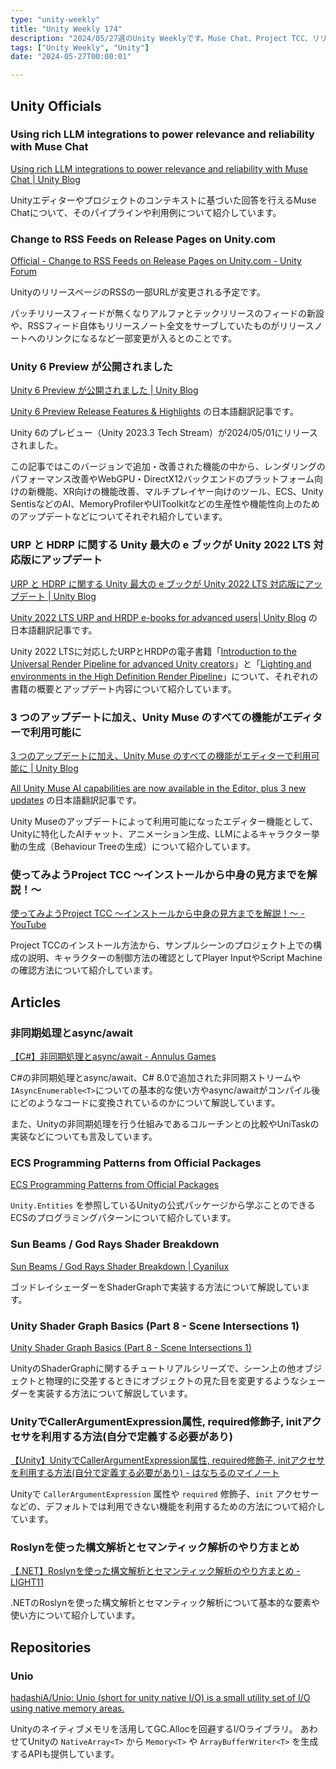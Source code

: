 ```yaml
---
type: "unity-weekly"
title: "Unity Weekly 174"
description: "2024/05/27週のUnity Weeklyです。Muse Chat、Project TCC、リリースノートRSS Feed変更点などについて取り上げています。"
tags: ["Unity Weekly", "Unity"]
date: "2024-05-27T00:00:01"

---
```



## Unity Officials

### Using rich LLM integrations to power relevance and reliability with Muse Chat

[Using rich LLM integrations to power relevance and reliability with Muse Chat | Unity Blog](https://blog.unity.com/engine-platform/llm-integration-relevance-reliability-unity-muse-chat)

Unityエディターやプロジェクトのコンテキストに基づいた回答を行えるMuse Chatについて、そのパイプラインや利用例について紹介しています。

### Change to RSS Feeds on Release Pages on Unity.com

[Official - Change to RSS Feeds on Release Pages on Unity.com - Unity Forum](https://forum.unity.com/threads/change-to-rss-feeds-on-release-pages-on-unity-com.1596654/)

UnityのリリースページのRSSの一部URLが変更される予定です。

パッチリリースフィードが無くなりアルファとテックリリースのフィードの新設や、RSSフィード自体もリリースノート全文をサーブしていたものがリリースノートへのリンクになるなど一部変更が入るとのことです。

### Unity 6 Preview が公開されました

[Unity 6 Preview が公開されました | Unity Blog](https://blog.unity.com/ja/engine-platform/unity-6-preview-release)

[Unity 6 Preview Release Features & Highlights](https://blog.unity.com/engine-platform/unity-6-preview-release) の日本語翻訳記事です。

Unity 6のプレビュー（Unity 2023.3 Tech Stream）が2024/05/01にリリースされました。

この記事ではこのバージョンで追加・改善された機能の中から、レンダリングのパフォーマンス改善やWebGPU・DirectX12バックエンドのプラットフォーム向けの新機能、XR向けの機能改善、マルチプレイヤー向けのツール、ECS、Unity SentisなどのAI、MemoryProfilerやUIToolkitなどの生産性や機能性向上のためのアップデートなどについてそれぞれ紹介しています。

### URP と HDRP に関する Unity 最大の e ブックが Unity 2022 LTS 対応版にアップデート

[URP と HDRP に関する Unity 最大の e ブックが Unity 2022 LTS 対応版にアップデート | Unity Blog](https://blog.unity.com/ja/engine-platform/unity-2022-lts-updates-urp-hdrp-e-books)

[Unity 2022 LTS URP and HRDP e-books for advanced users| Unity Blog](https://blog.unity.com/engine-platform/unity-2022-lts-updates-urp-hdrp-e-books) の日本語翻訳記事です。

Unity 2022 LTSに対応したURPとHRDPの電子書籍「[Introduction to the Universal Render Pipeline for advanced Unity creators](https://unity.com/ja/resources/introduction-universal-render-pipeline-for-advanced-unity-creators-2022lts)」と「[Lighting and environments in the High Definition Render Pipeline](https://unity.com/ja/resources/hdrp-lighting-environments-2022-lts-ebook)」について、それぞれの書籍の概要とアップデート内容について紹介しています。

### 3 つのアップデートに加え、Unity Muse のすべての機能がエディターで利用可能に

[3 つのアップデートに加え、Unity Muse のすべての機能がエディターで利用可能に | Unity Blog](https://blog.unity.com/ja/engine-platform/unity-muse-ai-capabilities-in-editor-plus-new-updates)

[All Unity Muse AI capabilities are now available in the Editor, plus 3 new updates](https://blog.unity.com/engine-platform/unity-muse-ai-capabilities-in-editor-plus-new-updates) の日本語翻訳記事です。

Unity Museのアップデートによって利用可能になったエディター機能として、Unityに特化したAIチャット、アニメーション生成、LLMによるキャラクター挙動の生成（Behaviour Treeの生成）について紹介しています。

### 使ってみようProject TCC 〜インストールから中身の見方までを解説！〜

[使ってみようProject TCC 〜インストールから中身の見方までを解説！〜 - YouTube](https://www.youtube.com/watch?v=glhitMtGn5c)

Project TCCのインストール方法から、サンプルシーンのプロジェクト上での構成の説明、キャラクターの制御方法の確認としてPlayer InputやScript Machineの確認方法について紹介しています。

## Articles

### 非同期処理とasync/await

[【C#】非同期処理とasync/await - Annulus Games](https://annulusgames.com/blog/async-await/)

C#の非同期処理とasync/await、C# 8.0で追加された非同期ストリームや`IAsyncEnumerable<T>`についての基本的な使い方やasync/awaitがコンパイル後にどのようなコードに変換されているのかについて解説しています。

また、Unityの非同期処理を行う仕組みであるコルーチンとの比較やUniTaskの実装などについても言及しています。

### ECS Programming Patterns from Official Packages

[ECS Programming Patterns from Official Packages](https://gametorrahod.com/ecs-patterns/)

`Unity.Entities` を参照しているUnityの公式パッケージから学ぶことのできるECSのプログラミングパターンについて紹介しています。

### Sun Beams / God Rays Shader Breakdown

[Sun Beams / God Rays Shader Breakdown | Cyanilux](https://www.cyanilux.com/tutorials/god-rays-shader-breakdown/)

ゴッドレイシェーダーをShaderGraphで実装する方法について解説しています。

### Unity Shader Graph Basics (Part 8 - Scene Intersections 1)

[Unity Shader Graph Basics (Part 8 - Scene Intersections 1)](https://danielilett.com/2024-05-21-tut7-12-intro-to-shader-graph-part-8/)

UnityのShaderGraphに関するチュートリアルシリーズで、シーン上の他オブジェクトと物理的に交差するときにオブジェクトの見た目を変更するようなシェーダーを実装する方法について解説しています。

### UnityでCallerArgumentExpression属性, required修飾子, initアクセサを利用する方法(自分で定義する必要があり)
 
[【Unity】UnityでCallerArgumentExpression属性, required修飾子, initアクセサを利用する方法(自分で定義する必要があり) - はなちるのマイノート](https://www.hanachiru-blog.com/entry/2024/05/20/120000)

Unityで `CallerArgumentExpression` 属性や `required` 修飾子、`init` アクセサーなどの、デフォルトでは利用できない機能を利用するための方法について紹介しています。

### Roslynを使った構文解析とセマンティック解析のやり方まとめ

[【.NET】Roslynを使った構文解析とセマンティック解析のやり方まとめ - LIGHT11](https://light11.hatenadiary.com/entry/2024/05/20/190949)

.NETのRoslynを使った構文解析とセマンティック解析について基本的な要素や使い方について紹介しています。

## Repositories

### Unio

[hadashiA/Unio: Unio (short for unity native I/O) is a small utility set of I/O using native memory areas.](https://github.com/hadashiA/Unio)

Unityのネイティブメモリを活用してGC.Allocを回避するI/Oライブラリ。
あわせてUnityの `NativeArray<T>` から `Memory<T>` や `ArrayBufferWriter<T>` を生成するAPIも提供しています。
